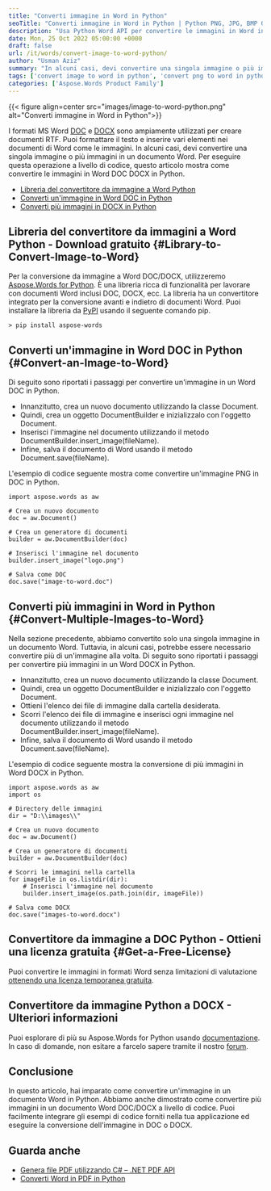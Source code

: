 ```yaml
---
title: "Converti immagine in Word in Python"
seoTitle: "Converti immagine in Word in Python | Python PNG, JPG, BMP GIF in Word | Assumere"
description: "Usa Python Word API per convertire le immagini in Word in Python. Converti una singola immagine o più immagini in una parola in Python."
date: Mon, 25 Oct 2022 05:00:00 +0000
draft: false
url: /it/words/convert-image-to-word-python/
author: "Usman Aziz"
summary: "In alcuni casi, devi convertire una singola immagine o più immagini in un documento Word. Per eseguire questa operazione a livello di codice, questo articolo mostra come convertire le immagini in Word DOC DOCX in Python."
tags: ['convert image to word in python', 'convert png to word in python', 'convert jpg to word in python']
categories: ['Aspose.Words Product Family']
---
```


{{< figure align=center src="images/image-to-word-python.png" alt="Converti immagine in Word in Python">}}

I formati MS Word [DOC][1] e [DOCX][9] sono ampiamente utilizzati per creare documenti RTF. Puoi formattare il testo e inserire vari elementi nei documenti di Word come le immagini. In alcuni casi, devi convertire una singola immagine o più immagini in un documento Word. Per eseguire questa operazione a livello di codice, questo articolo mostra come convertire le immagini in Word DOC DOCX in Python.

* [Libreria del convertitore da immagine a Word Python](#Library-to-Convert-Image-to-Word)
* [Converti un'immagine in Word DOC in Python](#Convert-an-Image-to-Word)
* [Converti più immagini in DOCX in Python](#Convert-Multiple-Images-to-Word)

## Libreria del convertitore da immagini a Word Python - Download gratuito {#Library-to-Convert-Image-to-Word}

Per la conversione da immagine a Word DOC/DOCX, utilizzeremo [Aspose.Words for Python][3]. È una libreria ricca di funzionalità per lavorare con documenti Word inclusi DOC, DOCX, ecc. La libreria ha un convertitore integrato per la conversione avanti e indietro di documenti Word. Puoi installare la libreria da [PyPI][4] usando il seguente comando pip.

```
> pip install aspose-words
```

## Converti un'immagine in Word DOC in Python {#Convert-an-Image-to-Word}

Di seguito sono riportati i passaggi per convertire un'immagine in un Word DOC in Python.

* Innanzitutto, crea un nuovo documento utilizzando la classe Document.
* Quindi, crea un oggetto DocumentBuilder e inizializzalo con l'oggetto Document.
* Inserisci l'immagine nel documento utilizzando il metodo DocumentBuilder.insert_image(fileName).
* Infine, salva il documento di Word usando il metodo Document.save(fileName).

L'esempio di codice seguente mostra come convertire un'immagine PNG in DOC in Python.

```
import aspose.words as aw

# Crea un nuovo documento
doc = aw.Document()

# Crea un generatore di documenti
builder = aw.DocumentBuilder(doc)

# Inserisci l'immagine nel documento
builder.insert_image("logo.png")

# Salva come DOC
doc.save("image-to-word.doc")
```

## Converti più immagini in Word in Python {#Convert-Multiple-Images-to-Word}

Nella sezione precedente, abbiamo convertito solo una singola immagine in un documento Word. Tuttavia, in alcuni casi, potrebbe essere necessario convertire più di un'immagine alla volta. Di seguito sono riportati i passaggi per convertire più immagini in un Word DOCX in Python.

* Innanzitutto, crea un nuovo documento utilizzando la classe Document.
* Quindi, crea un oggetto DocumentBuilder e inizializzalo con l'oggetto Document.
* Ottieni l'elenco dei file di immagine dalla cartella desiderata.
* Scorri l'elenco dei file di immagine e inserisci ogni immagine nel documento utilizzando il metodo DocumentBuilder.insert_image(fileName).
* Infine, salva il documento di Word usando il metodo Document.save(fileName).

L'esempio di codice seguente mostra la conversione di più immagini in Word DOCX in Python.

```
import aspose.words as aw
import os

# Directory delle immagini
dir = "D:\\images\\"

# Crea un nuovo documento
doc = aw.Document()

# Crea un generatore di documenti
builder = aw.DocumentBuilder(doc)

# Scorri le immagini nella cartella
for imageFile in os.listdir(dir):
    # Inserisci l'immagine nel documento
    builder.insert_image(os.path.join(dir, imageFile))

# Salva come DOCX
doc.save("images-to-word.docx")
```

## Convertitore da immagine a DOC Python - Ottieni una licenza gratuita {#Get-a-Free-License}

Puoi convertire le immagini in formati Word senza limitazioni di valutazione [ottenendo una licenza temporanea gratuita][5].

## Convertitore da immagine Python a DOCX - Ulteriori informazioni

Puoi esplorare di più su Aspose.Words for Python usando [documentazione][6]. In caso di domande, non esitare a farcelo sapere tramite il nostro [forum][7].

## Conclusione

In questo articolo, hai imparato come convertire un'immagine in un documento Word in Python. Abbiamo anche dimostrato come convertire più immagini in un documento Word DOC/DOCX a livello di codice. Puoi facilmente integrare gli esempi di codice forniti nella tua applicazione ed eseguire la conversione dell'immagine in DOC o DOCX.

## Guarda anche

* [Genera file PDF utilizzando C# – .NET PDF API](https://blog.aspose.com/it/2020/12/02/create-pdf-files-using-csharp/)
* [Converti Word in PDF in Python](https://blog.aspose.com/it/2021/10/27/convert-word-to-pdf-in-python/)


[1]: https://docs.fileformat.com/word-processing/doc/
[2]: https://docs.fileformat.com/image/png/
[3]: https://products.aspose.com/words/python-net/
[4]: https://pypi.org/project/aspose-words/
[5]: https://purchase.aspose.com/temporary-license/
[6]: https://docs.aspose.com/words/python-net/
[7]: https://forum.aspose.com/
[8]: https://docs.fileformat.com/image/jpeg/
[9]: https://docs.fileformat.com/word-processing/docx/




